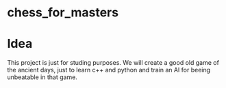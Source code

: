# chess_for_masters

# Idea 
This project is just for studing purposes.
We will create a good old game of the ancient days, just to learn c++ and python and train an AI for beeing unbeatable in that game.
